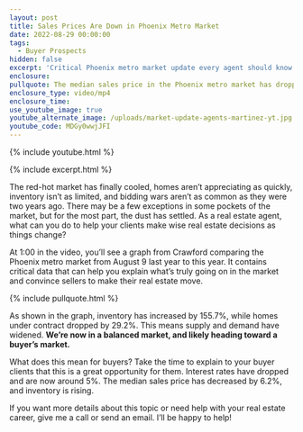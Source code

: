 ```yaml
---
layout: post
title: Sales Prices Are Down in Phoenix Metro Market
date: 2022-08-29 00:00:00
tags:
  - Buyer Prospects
hidden: false
excerpt: 'Critical Phoenix metro market update every agent should know about. '
enclosure:
pullquote: The median sales price in the Phoenix metro market has dropped.
enclosure_type: video/mp4
enclosure_time:
use_youtube_image: true
youtube_alternate_image: /uploads/market-update-agents-martinez-yt.jpg
youtube_code: MDGy0wwjJFI
---
```

{% include youtube.html %}

{% include excerpt.html %}

The red-hot market has finally cooled, homes aren’t appreciating as quickly, inventory isn’t as limited, and bidding wars aren’t as common as they were two years ago. There may be a few exceptions in some pockets of the market, but for the most part, the dust has settled. As a real estate agent, what can you do to help your clients make wise real estate decisions as things change?

At 1:00 in the video, you’ll see a graph from Crawford comparing the Phoenix metro market from August 9 last year to this year. It contains critical data that can help you explain what’s truly going on in the market and convince sellers to make their real estate move.&nbsp;

{% include pullquote.html %}

As shown in the graph, inventory has increased by 155.7%, while homes under contract dropped by 29.2%. This means supply and demand have widened. **We’re now in a balanced market, and likely heading toward a buyer’s market.&nbsp;**

What does this mean for buyers? Take the time to explain to your buyer clients that this is a great opportunity for them. Interest rates have dropped and are now around 5%. The median sales price has decreased by 6.2%, and inventory is rising.

If you want more details about this topic or need help with your real estate career, give me a call or send an email. I’ll be happy to help\!